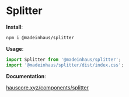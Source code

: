# Splitter

**Install**:

```bash
npm i @madeinhaus/splitter
```

**Usage**:

```js
import Splitter from '@madeinhaus/splitter';
import '@madeinhaus/splitter/dist/index.css';
```

**Documentation**:

[hauscore.xyz/components/splitter](https://hauscore.xyz/components/splitter)
